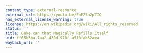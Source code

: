 ```yaml
---
content_type: external-resource
external_url: https://youtu.be/FnEZ7a2pTIQ
has_external_license_warning: true
license: https://en.wikipedia.org/wiki/All_rights_reserved
status: ''
title: Coke can that Magically Refills Itself
uid: ff65b3ba-7aa2-439d-970f-a510fab52aea
wayback_url: ''
---
```

